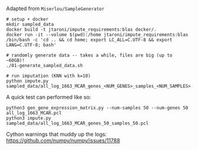 Adapted from `Miserlou/SampleGenerator`

```
# setup + docker
mkdir sampled_data
docker build -t jtaroni/impute_requirements:blas docker/.
docker run -it --volume $(pwd):/home jtaroni/impute_requirements:blas /bin/bash -c 'cd .. && cd home; export LC_ALL=C.UTF-8 && export LANG=C.UTF-8; bash'

# randomly generate data -- takes a while, files are big (up to ~60GB)!
./01-generate_sampled_data.sh

# run imputation (KNN with k=10)
python impute.py sampled_data/all_log_1663_MCAR_genes_<NUM_GENES>_samples_<NUM_SAMPLES>.pcl
```

A quick test can performed like so:
```
python3 gen_gene_expression_matrix.py --num-samples 50 --num-genes 50 all_log_1663_MCAR.pcl 
python3 impute.py sampled_data/all_log_1663_MCAR_genes_50_samples_50.pcl
```

Cython warnings that muddy up the logs: https://github.com/numpy/numpy/issues/11788
